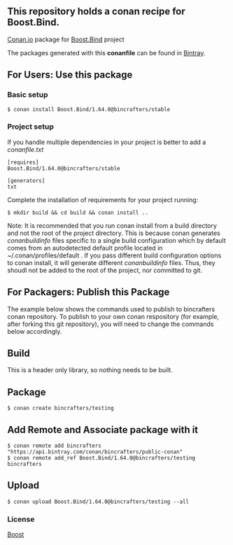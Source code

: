 ## This repository holds a conan recipe for Boost.Bind.

[Conan.io](https://conan.io) package for [Boost.Bind](https://github.com/Boostorg/Bind) project

The packages generated with this **conanfile** can be found in [Bintray](https://bintray.com/bincrafters/public-conan/Boost.Bind%3Abincrafters).

## For Users: Use this package

### Basic setup

    $ conan install Boost.Bind/1.64.0@bincrafters/stable

### Project setup

If you handle multiple dependencies in your project is better to add a *conanfile.txt*

    [requires]
    Boost.Bind/1.64.0@bincrafters/stable

    [generators]
    txt

Complete the installation of requirements for your project running:</small></span>

    $ mkdir build && cd build && conan install ..
	
Note: It is recommended that you run conan install from a build directory and not the root of the project directory.  This is because conan generates *conanbuildinfo* files specific to a single build configuration which by default comes from an autodetected default profile located in ~/.conan/profiles/default .  If you pass different build configuration options to conan install, it will generate different *conanbuildinfo* files.  Thus, they shoudl not be added to the root of the project, nor committed to git. 

## For Packagers: Publish this Package

The example below shows the commands used to publish to bincrafters conan repository. To publish to your own conan respository (for example, after forking this git repository), you will need to change the commands below accordingly. 

## Build  

This is a header only library, so nothing needs to be built.

## Package 

    $ conan create bincrafters/testing
	
## Add Remote and Associate package with it

	$ conan remote add bincrafters "https://api.bintray.com/conan/bincrafters/public-conan"
	$ conan remote add_ref Boost.Bind/1.64.0@bincrafters/testing bincrafters

## Upload

    $ conan upload Boost.Bind/1.64.0@bincrafters/testing --all

### License
[Boost](LICENSE)
